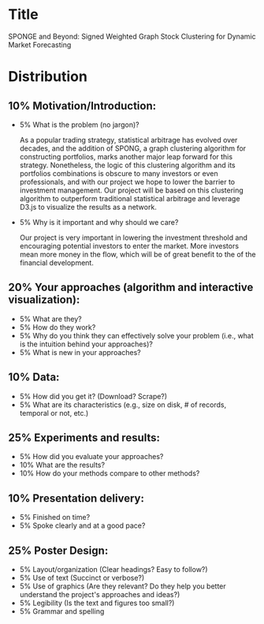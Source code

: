 # Title

SPONGE and Beyond: Signed Weighted Graph Stock Clustering for Dynamic Market Forecasting

# Distribution

## 10% Motivation/Introduction:

- 5% What is the problem (no jargon)?

  As a popular trading strategy, statistical arbitrage has evolved over decades, and the addition of SPONG, a graph clustering algorithm for constructing portfolios, marks another major leap forward for this strategy. Nonetheless, the logic of this clustering algorithm and its portfolios combinations is obscure to many investors or even professionals, and with our project we hope to lower the barrier to investment management. Our project will be based on this clustering algorithm to outperform traditional statistical arbitrage and leverage D3.js to visualize the results as a network.

- 5% Why is it important and why should we care?

  Our project is very important in lowering the investment threshold and encouraging potential investors to enter the market. More investors mean more money in the flow, which will be of great benefit to the of the financial development.

## 20% Your approaches (algorithm and interactive visualization):

- 5% What are they?
- 5% How do they work?
- 5% Why do you think they can effectively solve your problem (i.e., what is the intuition behind your approaches)?
- 5% What is new in your approaches?

## 10% Data:

- 5% How did you get it? (Download? Scrape?)
- 5% What are its characteristics (e.g., size on disk, # of records, temporal or not, etc.)

## 25% Experiments and results:

- 5% How did you evaluate your approaches?
- 10% What are the results?
- 10% How do your methods compare to other methods?

## 10% Presentation delivery:

- 5% Finished on time?
- 5% Spoke clearly and at a good pace?

## 25% Poster Design:

- 5% Layout/organization (Clear headings? Easy to follow?)
- 5% Use of text (Succinct or verbose?)
- 5% Use of graphics (Are they relevant? Do they help you better understand the project's approaches and ideas?)
- 5% Legibility (Is the text and figures too small?)
- 5% Grammar and spelling
